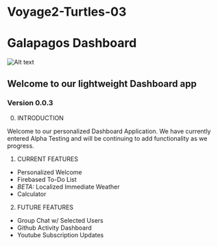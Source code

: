 # Voyage2-Turtles-03



<h1> Galapagos Dashboard </h1>

![Alt text](https://github.com/chingu-coders/Voyage2-Turtles-03/blob/development/img/galapagos_128.png?raw="true")
<h2>Welcome to our lightweight Dashboard app </h2>

<h3> <strong> Version 0.0.3 </strong> </h3>


0. INTRODUCTION

<p> Welcome to our personalized Dashboard Application. We have currently entered Alpha Testing
and will be continuing to add functionality as we progress. </p>


1. CURRENT FEATURES

<ul>
<li> Personalized Welcome </li>
<li> Firebased To-Do List </li>
<li> <em> BETA: </em> Localized Immediate Weather </li>
<li> Calculator </li>
</ul>

2. FUTURE FEATURES

<ul>
<li> Group Chat w/ Selected Users </li>
<li> Github Activity Dashboard </li>
<li> Youtube Subscription Updates </li>

